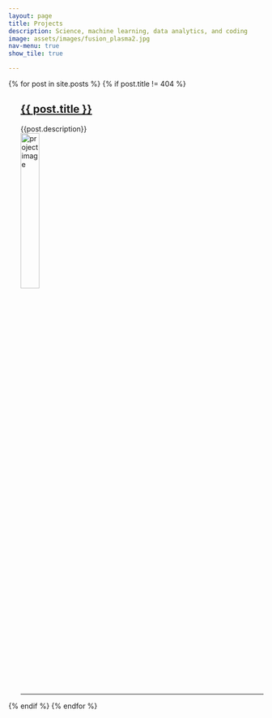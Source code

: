 ```yaml
---
layout: page
title: Projects
description: Science, machine learning, data analytics, and coding
image: assets/images/fusion_plasma2.jpg
nav-menu: true
show_tile: true

---
```



  {% for post in site.posts %}
      {% if post.title != 404 %}
  <ul>
     <a href="{{ post.url }}">  <h2>{{ post.title }}</h2> </a>
      {{post.description}}
      <br/>
      <a href="{{ post.url }}"> 
        <img src="{{ site.url }}/{{ post.image }}" alt="project image" style="width:28%;height:28%;"> 
      </a>

<hr>


  </ul>
      {% endif %}
  {% endfor %}

